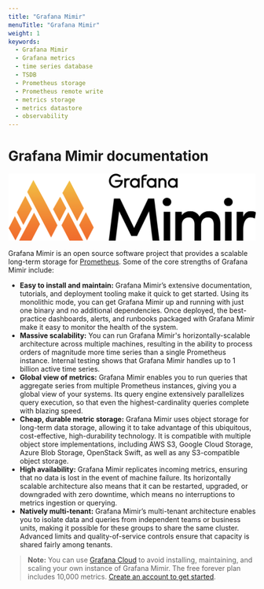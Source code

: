 ```yaml
---
title: "Grafana Mimir"
menuTitle: "Grafana Mimir"
weight: 1
keywords:
  - Grafana Mimir
  - Grafana metrics
  - time series database
  - TSDB
  - Prometheus storage
  - Prometheus remote write
  - metrics storage
  - metrics datastore
  - observability
---
```


# Grafana Mimir documentation

![Grafana Mimir](mimir-logo.png)

Grafana Mimir is an open source software project that provides a scalable long-term storage for [Prometheus](https://prometheus.io). Some of the core strengths of Grafana Mimir include:

- **Easy to install and maintain:** Grafana Mimir’s extensive documentation, tutorials, and deployment tooling make it quick to get started. Using its monolithic mode, you can get Grafana Mimir up and running with just one binary and no additional dependencies. Once deployed, the best-practice dashboards, alerts, and runbooks packaged with Grafana Mimir make it easy to monitor the health of the system.
- **Massive scalability:** You can run Grafana Mimir's horizontally-scalable architecture across multiple machines, resulting in the ability to process orders of magnitude more time series than a single Prometheus instance. Internal testing shows that Grafana Mimir handles up to 1 billion active time series.
- **Global view of metrics:** Grafana Mimir enables you to run queries that aggregate series from multiple Prometheus instances, giving you a global view of your systems. Its query engine extensively parallelizes query execution, so that even the highest-cardinality queries complete with blazing speed.
- **Cheap, durable metric storage:** Grafana Mimir uses object storage for long-term data storage, allowing it to take advantage of this ubiquitous, cost-effective, high-durability technology. It is compatible with multiple object store implementations, including AWS S3, Google Cloud Storage, Azure Blob Storage, OpenStack Swift, as well as any S3-compatible object storage.
- **High availability:** Grafana Mimir replicates incoming metrics, ensuring that no data is lost in the event of machine failure. Its horizontally scalable architecture also means that it can be restarted, upgraded, or downgraded with zero downtime, which means no interruptions to metrics ingestion or querying.
- **Natively multi-tenant:** Grafana Mimir’s multi-tenant architecture enables you to isolate data and queries from independent teams or business units, making it possible for these groups to share the same cluster. Advanced limits and quality-of-service controls ensure that capacity is shared fairly among tenants.

> **Note:** You can use [Grafana Cloud](https://grafana.com/products/cloud/features/#cloud-metrics) to avoid installing, maintaining, and scaling your own instance of Grafana Mimir. The free forever plan includes 10,000 metrics. [Create an account to get started](https://grafana.com/auth/sign-up/create-user?pg=docs-mimir&plcmt=in-text).
